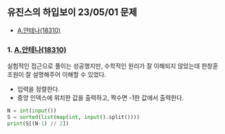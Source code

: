 ## 유진스의 하입보이 23/05/01 문제
- [A.안테나(18310)](https://www.acmicpc.net/problem/18310)  

### 1. [A.안테나(18310)](https://www.acmicpc.net/problem/18310)  
실험적인 접근으로 풀이는 성공했지만, 수학적인 원리가 잘 이해되지 않았는데 한창훈 조원이 잘 설명해주어 이해할 수 있었다.

- 입력을 정렬한다.
- 중앙 인덱스에 위치한 값을 출력하고, 짝수면 -1한 값에서 출력한다.
```python
N = int(input())
S = sorted(list(map(int, input().split())))
print(S[(N-1) // 2])
```
